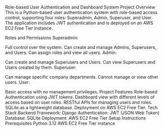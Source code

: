 Role-based User Authentication and Dashboard System
Project Overview
This is a Python-based user authentication system with role-based access control, supporting four roles: Superadmin, Admin, Superuser, and User. The application includes JWT authentication and is deployed on an AWS EC2 Free Tier instance.

Roles and Permissions
Superadmin:

Full control over the system.
Can create and manage Admins, Superusers, and Users.
Can assign roles and view all users.
Admin:

Can create and manage Superusers and Users.
Can view Superusers and Users created by them.
Superuser:

Can manage specific company departments.
Cannot manage or view other users.
User:

Basic access with no management privileges.
Project Features
Role-based Authentication using JWT tokens.
Dashboard view with different levels of access based on user roles.
RESTful APIs for managing users and roles.
SQLite as a lightweight database.
Deployment on AWS EC2 Free Tier.
Tech Stack
Backend Framework: Django
Authentication: JWT (JSON Web Token)
Database: SQLite
Deployment: AWS EC2 Free Tier
Setup Instructions
Prerequisites
Python 3.12
AWS EC2 Free Tier instance
